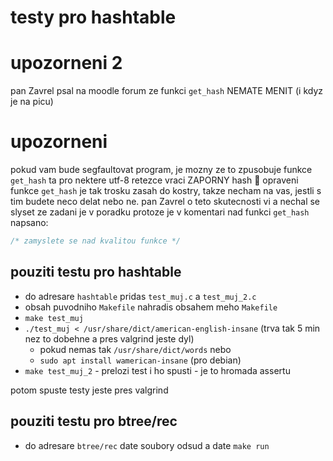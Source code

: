 # testy pro hashtable

# upozorneni 2
pan Zavrel psal na moodle forum ze funkci `get_hash` NEMATE MENIT (i kdyz je na picu)

# upozorneni
pokud vam bude segfaultovat program, je mozny ze to zpusobuje funkce `get_hash`
ta pro nektere utf-8 retezce vraci ZAPORNY hash 🙂 opraveni funkce `get_hash`
je tak trosku zasah do kostry, takze necham na vas, jestli s tim budete neco
delat nebo ne. pan Zavrel o teto skutecnosti vi a nechal se slyset ze zadani
je v poradku protoze je v komentari nad funkci `get_hash` napsano:
```c
/* zamyslete se nad kvalitou funkce */
```

## pouziti testu pro hashtable
- do adresare `hashtable` pridas `test_muj.c` a `test_muj_2.c`
- obsah puvodniho `Makefile` nahradis obsahem meho `Makefile`
- `make test_muj`
- `./test_muj < /usr/share/dict/american-english-insane` (trva tak 5 min nez to dobehne a pres valgrind jeste dyl)
  - pokud nemas tak `/usr/share/dict/words` nebo
  - `sudo apt install wamerican-insane` (pro debian)
- `make test_muj_2` - prelozi test i ho spusti - je to hromada assertu

potom spuste testy jeste pres valgrind

## pouziti testu pro btree/rec
- do adresare `btree/rec` date soubory odsud a date `make run`
